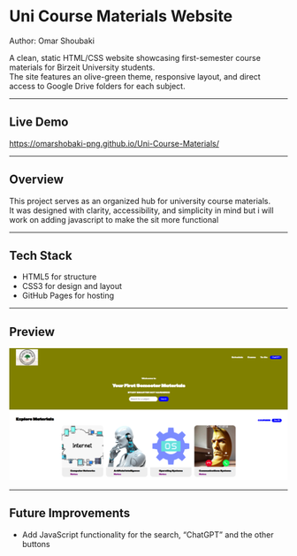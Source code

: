 # Uni Course Materials Website
Author: Omar Shoubaki


A clean, static HTML/CSS website showcasing first-semester course materials for Birzeit University students.  
The site features an olive-green theme, responsive layout, and direct access to Google Drive folders for each subject.

---

## Live Demo
https://omarshobaki-png.github.io/Uni-Course-Materials/

---

## Overview
This project serves as an organized hub for university course materials.  
It was designed with clarity, accessibility, and simplicity in mind but i will work 
on adding javascript to make the sit more functional

---

## Tech Stack
- HTML5 for structure  
- CSS3 for design and layout  
- GitHub Pages for hosting  

---


## Preview
![Site Preview](screenshot.png)

---

## Future Improvements
- Add JavaScript functionality for the search, “ChatGPT” and the other buttons

  

